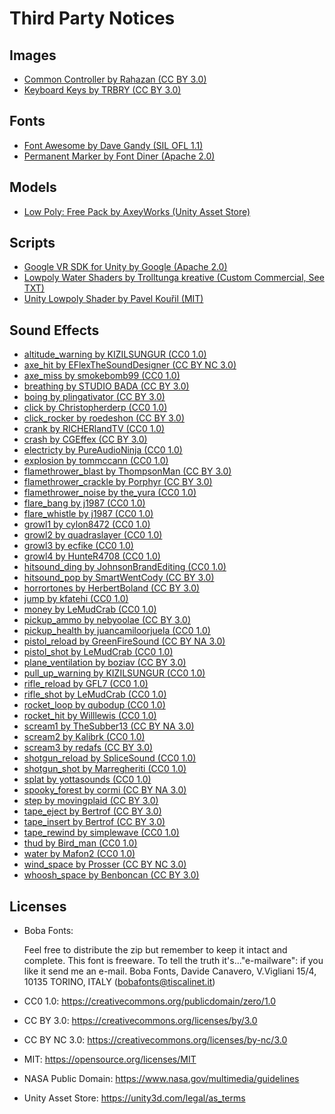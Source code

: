 Third Party Notices
===================

## Images

* [Common Controller by Rahazan (CC BY 3.0)](http://opengameart.org/content/common-controller)
* [Keyboard Keys by TRBRY (CC BY 3.0)](http://opengameart.org/content/keyboard-keys)

## Fonts

* [Font Awesome by Dave Gandy (SIL OFL 1.1)](http://fontawesome.io/)
* [Permanent Marker by Font Diner (Apache 2.0)](https://fonts.google.com/specimen/Permanent+Marker)

## Models

* [Low Poly: Free Pack by AxeyWorks (Unity Asset Store)](https://www.assetstore.unity3d.com/en/content/58821)

## Scripts

* [Google VR SDK for Unity by Google (Apache 2.0)](https://developers.google.com/vr/unity/)
* [Lowpoly Water Shaders by Trolltunga kreative (Custom Commercial, See TXT)](http://battlemaze.com/?p=153)
* [Unity Lowpoly Shader by Pavel Kouřil (MIT)](https://github.com/pavelkouril/unity-lowpoly-shader/)

## Sound Effects

* [altitude_warning by KIZILSUNGUR (CC0 1.0)](https://freesound.org/people/KIZILSUNGUR/sounds/203540)
* [axe_hit by EFlexTheSoundDesigner (CC BY NC 3.0)](https://freesound.org/people/EFlexTheSoundDesigner/sounds/376972)* [axe_miss by smokebomb99 (CC0 1.0)](https://freesound.org/people/smokebomb99/sounds/147290)* [breathing by STUDIO BADA (CC BY 3.0)](https://freesound.org/people/STUDIO%20BADA/sounds/261162)
* [boing by plingativator (CC BY 3.0)](https://freesound.org/people/plingativator/sounds/188869)* [click by Christopherderp (CC0 1.0)](https://freesound.org/people/Christopherderp/sounds/342200)
* [click_rocker by roedeshon (CC BY 3.0)](https://freesound.org/people/joedeshon/sounds/119415)
* [crank by RICHERlandTV (CC0 1.0)](https://freesound.org/people/RICHERlandTV/sounds/265614)
* [crash by CGEffex (CC BY 3.0)](https://freesound.org/people/CGEffex/sounds/99960)* [electricty by PureAudioNinja (CC0 1.0)](https://freesound.org/people/PureAudioNinja/sounds/341612)
* [explosion by tommccann (CC0 1.0)](https://freesound.org/people/tommccann/sounds/235968)* [flamethrower_blast by ThompsonMan (CC BY 3.0)](https://freesound.org/people/ThompsonMan/sounds/237245)* [flamethrower_crackle by Porphyr (CC BY 3.0)](https://freesound.org/people/Porphyr/sounds/209651)* [flamethrower_noise by the_yura (CC0 1.0)](https://freesound.org/people/the_yura/sounds/240594)* [flare_bang by j1987 (CC0 1.0)](https://freesound.org/people/j1987/sounds/140726)* [flare_whistle by j1987 (CC0 1.0)](https://freesound.org/people/j1987/sounds/140726)
* [growl1 by cylon8472 (CC0 1.0)](https://freesound.org/people/cylon8472/sounds/249686)
* [growl2 by quadraslayer (CC0 1.0)](https://freesound.org/people/quadraslayer/sounds/328538)
* [growl3 by ecfike (CC0 1.0)](https://freesound.org/people/ecfike/sounds/132865)
* [growl4 by HunteR4708 (CC0 1.0)](https://freesound.org/people/HunteR4708/sounds/332861)* [hitsound_ding by JohnsonBrandEditing (CC0 1.0)](https://freesound.org/people/JohnsonBrandEditing/sounds/173932)* [hitsound_pop by SmartWentCody (CC BY 3.0)](https://freesound.org/people/SmartWentCody/sounds/179014)
* [horrortones by HerbertBoland (CC BY 3.0)](https://freesound.org/people/HerbertBoland/sounds/29861)* [jump by kfatehi (CC0 1.0)](https://freesound.org/people/kfatehi/sounds/363921)
* [money by LeMudCrab (CC0 1.0)](https://freesound.org/people/LeMudCrab/sounds/163451)* [pickup_ammo by nebyoolae (CC BY 3.0)](https://freesound.org/people/nebyoolae/sounds/318067)* [pickup_health by juancamiloorjuela (CC0 1.0)](https://freesound.org/people/juancamiloorjuela/sounds/204318)* [pistol_reload by GreenFireSound (CC BY NA 3.0)](https://freesound.org/people/GreenFireSound/sounds/348155)* [pistol_shot by LeMudCrab (CC0 1.0)](https://freesound.org/people/LeMudCrab/sounds/163456)
* [plane_ventilation by boziav (CC BY 3.0)](https://freesound.org/people/boziav/sounds/223619)* [pull_up_warning by KIZILSUNGUR (CC0 1.0)](https://freesound.org/people/KIZILSUNGUR/sounds/203541)* [rifle_reload by GFL7 (CC0 1.0)](https://freesound.org/people/GFL7/sounds/276963)* [rifle_shot by LeMudCrab (CC0 1.0)](https://freesound.org/people/LeMudCrab/sounds/163457)* [rocket_loop by qubodup (CC0 1.0)](https://freesound.org/people/qubodup/sounds/171106)* [rocket_hit by Willlewis (CC0 1.0)](https://freesound.org/people/Willlewis/sounds/244345)
* [scream1 by TheSubber13 (CC BY NA 3.0)](https://freesound.org/people/TheSubber13/sounds/239900)
* [scream2 by Kalibrk (CC0 1.0)](https://freesound.org/people/Kalibrk/sounds/339308)
* [scream3 by redafs (CC BY 3.0)](https://freesound.org/people/redafs/sounds/348310)* [shotgun_reload by SpliceSound (CC0 1.0)](https://freesound.org/people/SpliceSound/sounds/153560)* [shotgun_shot by Marregheriti (CC0 1.0)](https://freesound.org/people/Marregheriti/sounds/266105)* [splat by yottasounds (CC0 1.0)](https://freesound.org/people/yottasounds/sounds/232135)
* [spooky_forest by cormi (CC BY NA 3.0)](https://freesound.org/people/cormi/sounds/110387)* [step by movingplaid (CC BY 3.0)](https://freesound.org/people/movingplaid/sounds/76190)
* [tape_eject by Bertrof (CC BY 3.0)](https://freesound.org/people/Bertrof/sounds/351567)
* [tape_insert by Bertrof (CC BY 3.0)](https://freesound.org/people/Bertrof/sounds/351567)
* [tape_rewind by simplewave (CC0 1.0)](https://freesound.org/people/simplewave/sounds/372876)* [thud by Bird_man (CC0 1.0)](https://freesound.org/people/Bird_man/sounds/275160)* [water by Mafon2 (CC0 1.0)](https://freesound.org/people/Mafon2/sounds/371274)* [wind_space by Prosser (CC BY NC 3.0)](https://freesound.org/people/Prosser/sounds/233995)* [whoosh_space by Benboncan (CC BY 3.0)](https://freesound.org/people/Benboncan/sounds/167563)

## Licenses

* Boba Fonts:

	Feel free to distribute the zip but remember to keep it intact and complete.
	This font is freeware. To tell the truth it's..."e-mailware": if you like it send me an e-mail.
	Boba Fonts, Davide Canavero, V.Vigliani 15/4, 10135 TORINO, ITALY (bobafonts@tiscalinet.it)

* CC0 1.0: https://creativecommons.org/publicdomain/zero/1.0
* CC BY 3.0: https://creativecommons.org/licenses/by/3.0
* CC BY NC 3.0: https://creativecommons.org/licenses/by-nc/3.0
* MIT: https://opensource.org/licenses/MIT
* NASA Public Domain: https://www.nasa.gov/multimedia/guidelines
* Unity Asset Store: https://unity3d.com/legal/as_terms
